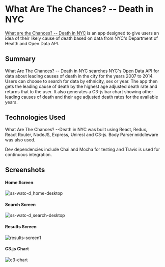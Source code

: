# What Are The Chances?  -- Death in NYC

[What are the Chances? -- Death in NYC](https://calm-sands-83203.herokuapp.com/) is an app designed to give users 
an idea of their likely cause of death based on data from NYC's Department of Health 
and Open Data API.

## Summary

What Are The Chances? -- Death in NYC searches NYC's Open Data API for 
data about leading causes of death in the city for the years 
2007 to 2014.  Users can choose to search for data by
ethnicity, sex or year.  The app then gets the leading cause
of death by the highest age adjusted death rate and returns 
that to the user.  It also generates a C3-js bar chart 
showing other leading causes of death and their age adjusted
death rates for the available years.

## Technologies Used

What Are The Chances? --Death in NYC was built using React, Redux, React Router, NodeJS, Express, Unirest and C3-js. Body Parser middleware was also used.

Dev dependencies include Chai and Mocha for testing and Travis is used for continuous integration.


## Screenshots



#### Home Screen
![ss-watc-d_home-desktop](https://cloud.githubusercontent.com/assets/17256531/24046150/f8c187aa-0af7-11e7-9a2f-5eae1e326157.png)


#### Search Screen
![ss-watc-d_search-desktop](https://cloud.githubusercontent.com/assets/17256531/24046155/fb8d4514-0af7-11e7-9992-65d24cc2e337.png)


#### Results Screen 
![results-screen1](https://cloud.githubusercontent.com/assets/17256531/24046161/003730fc-0af8-11e7-9b1c-814a3d46a5af.png)

#### C3.js Chart
![c3-chart](https://cloud.githubusercontent.com/assets/17256531/24046178/0bdb7c74-0af8-11e7-8491-139b51786cb1.png)


